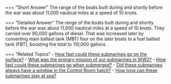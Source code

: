 
=== "Short Answer"
    The range of the boats built during and shortly before the war was about 11,000 nautical miles at a speed of 10 knots.

=== "Detailed Answer"
    The range of the boats built during and shortly before the war was about 11,000 nautical miles at a speed of 10 knots.  They carried over 90,000 gallons of diesel.  That was increased later by converting main ballast tank (MBT) four on the later boats to a fuel ballast tank (FBT), boosting the total to 110,000 gallons.

=== "Related Topics"
    - [How fast could these submarines go on the surface?](../FAQs/how-fast-could-these-submarines-go-on-the-surface.md)
    - [What was the primary mission of our submarines in WW2?](../FAQs/what-was-the-primary-mission-of-our-submarines-in-ww2.md)
    - [How fast could these submarines go when submerged?](../FAQs/how-fast-could-these-submarines-go-when-submerged.md)
    - [Did these submarines always have a window in the Control Room hatch?](../FAQs/did-these-submarines-always-have-a-window-in-the-control-room-hatch.md)
    - [How long can these submarines stay at sea?](../FAQs/how-long-can-these-submarines-stay-at-sea.md)
